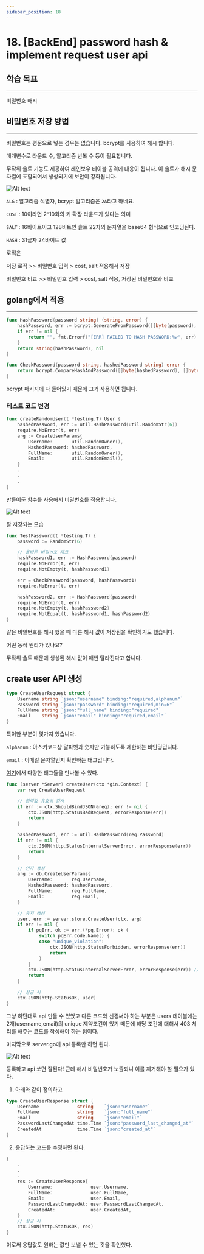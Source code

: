 ```yaml
---
sidebar_position: 18
---
```


# 18. [BackEnd] password hash & implement request user api

## 학습 목표
---

비밀번호 해시

## 비밀번호 저장 방법
---

비밀번호는 평문으로 넣는 경우는 없습니다. bcrypt를 사용하여 해시 합니다.

매개변수로 라운드 수, 알고리즘 반복 수 등이 필요합니다.

무작위 솔트 기능도 제공하여 레인보우 테이블 공격에 대응이 됩니다. 이 솔트가 해시 문자열에 포함되어서 생성되기에 보안이 강화됩니다.



![Alt text](./img/18/image1.png)

`ALG` : 알고리즘 식별자, bcrypt 알고리즘은 `2A`라고 하네요.

`COST` : 10이라면 2^10회의 키 확장 라운드가 있다는 의미

`SALT` : 16바이트이고 128비트인 솔트 22자의 문자열을 base64 형식으로 인코딩된다.

`HASH` : 31글자 24바이트 값



로직은 

저장 로직 >> 비밀번호 입력 > cost, salt 적용해서 저장

비밀번호 비교 >> 비밀번호 입력 > cost, salt 적용, 저장된 비밀번호와 비교

## golang에서 적용
---

```go
func HashPassword(password string) (string, error) {
	hashPassword, err := bcrypt.GenerateFromPassword([]byte(password), bcrypt.DefaultCost)
	if err != nil {
		return "", fmt.Errorf("[ERR] FAILED TO HASH PASSWORD:%w", err)
	}
	return string(hashPassword), nil
}

func CheckPassword(password string, hashedPassword string) error {
	return bcrypt.CompareHashAndPassword([]byte(hashedPassword), []byte(password))
}
```

bcrypt 패키지에 다 들어있기 때문에 그거 사용하면 됩니다.

### 테스트 코드 변경

```go
func createRandomUser(t *testing.T) User {
	hashedPassword, err := util.HashPassword(util.RandomStr(6))
	require.NoError(t, err)
	arg := CreateUserParams{
		Username:       util.RandomOwner(),
		HashedPassword: hashedPassword,
		FullName:       util.RandomOwner(),
		Email:          util.RandomEmail(),
	}
	.
	.
	.
}
```

만들어둔 함수를 사용해서 비밀번호를 적용합니다.

![Alt text](./img/18/image2.png)

잘 저장되는 모습


```go
func TestPassword(t *testing.T) {
	password := RandomStr(6)

	// 올바른 비밀번호 체크
	hashPassword1, err := HashPassword(password)
	require.NoError(t, err)
	require.NotEmpty(t, hashPassword1)

	err = CheckPassword(password, hashPassword1)
	require.NoError(t, err)

	hashPassword2, err := HashPassword(password)
	require.NoError(t, err)
	require.NotEmpty(t, hashPassword2)
	require.NotEqual(t, hashPassword1, hashPassword2)
}
```

같은 비밀번호를 해시 했을 때 다른 해시 값이 저장됨을 확인하기도 했습니다.

어떤 동작 원리가 있나요?

무작위 솔트 때문에 생성된 해시 값이 매번 달라진다고 합니다.

## create user API 생성

```go
type CreateUserRequest struct {
	Username string `json:"username" binding:"required,alphanum"`
	Password string `json:"password" binding:"required,min=6"`
	FullName string `json:"full_name" binding:"required"`
	Email    string `json:"email" binding:"required,email"`
}
```

특이한 부분이 몇가지 있습니다.

`alphanum` : 아스키코드상 알파벳과 숫자만 가능하도록 제한하는 바인딩입니다.

`email` : 이메일 문자열인지 확인하는 태그입니다.

[여기](https://github.com/go-playground/validator)에서 다양한 태그들을 만나볼 수 있다.


```go
func (server *Server) createUser(ctx *gin.Context) {
	var req CreateUserRequest

	// 입력값 유효성 검사
	if err := ctx.ShouldBindJSON(&req); err != nil {
		ctx.JSON(http.StatusBadRequest, errorResponse(err))
		return
	}

	hashedPassword, err := util.HashPassword(req.Password)
	if err != nil {
		ctx.JSON(http.StatusInternalServerError, errorResponse(err))
		return
	}

	// 인자 생성
	arg := db.CreateUserParams{
		Username:       req.Username,
		HashedPassword: hashedPassword,
		FullName:       req.FullName,
		Email:          req.Email,
	}

	// 유저 생성
	user, err := server.store.CreateUser(ctx, arg)
	if err != nil {
		if pqErr, ok := err.(*pq.Error); ok {
			switch pqErr.Code.Name() {
			case "unique_violation":
				ctx.JSON(http.StatusForbidden, errorResponse(err))
				return
			}
		}
		ctx.JSON(http.StatusInternalServerError, errorResponse(err)) // 서버 에러
		return
	}

	// 성공 시
	ctx.JSON(http.StatusOK, user)
}
```

그냥 하던대로 api 만들 수 있었고 다른 코드와 신경써야 하는 부분은 users 테이블에는 2개(username,email)의 unique 제약조건이 있기 때문에 해당 조건에 대해서 403 처리를 해주는 코드를 작성해야 하는 점이다.

마지막으로 server.go에 api 등록만 하면 된다.

![Alt text](./img/18/image3.png)

등록하고 api 쏘면 잘된다! 근데 해시 비밀번호가 노출되니 이를 제거해야 할 필요가 있다.

1. 아래와 같이 정의하고

```go
type CreateUserResponse struct {
	Username              string    `json:"username"`
	FullName              string    `json:"full_name"`
	Email                 string    `json:"email"`
	PasswordLastChangedAt time.Time `json:"password_last_changed_at"`
	CreatedAt             time.Time `json:"created_at"`
}
```

2. 응답하는 코드를 수정하면 된다.


```go
{
	.
	.
	.
	res := CreateUserResponse{
		Username:              user.Username,
		FullName:              user.FullName,
		Email:                 user.Email,
		PasswordLastChangedAt: user.PasswordLastChangedAt,
		CreatedAt:             user.CreatedAt,
	}
	// 성공 시
	ctx.JSON(http.StatusOK, res)
}
```

이로써 응답값도 원하는 값만 보낼 수 있는 것을 확인했다.